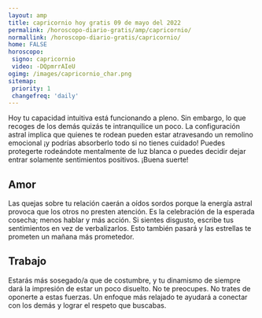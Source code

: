 ```yaml
---
layout: amp
title: capricornio hoy gratis 09 de mayo del 2022 
permalink: /horoscopo-diario-gratis/amp/capricornio/
normallink: /horoscopo-diario-gratis/capricornio/
home: FALSE
horoscopo:
 signo: capricornio
 video: -DQpmrrAIeU
ogimg: /images/capricornio_char.png
sitemap:
 priority: 1
 changefreq: 'daily'
---
```



Hoy tu capacidad intuitiva está funcionando a pleno. Sin embargo, lo que recoges de los demás quizás te intranquilice un poco. La configuración astral implica que quienes te rodean pueden estar atravesando un remolino emocional ¡y podrías absorberlo todo si no tienes cuidado! Puedes protegerte rodeándote mentalmente de luz blanca o puedes decidir dejar entrar solamente sentimientos positivos. ¡Buena suerte!

## Amor

Las quejas sobre tu relación caerán a oídos sordos porque la energía astral provoca que los otros no presten atención. Es la celebración de la esperada cosecha; menos hablar y más acción. Si sientes disgusto, escribe tus sentimientos en vez de verbalizarlos. Esto también pasará y las estrellas te prometen un mañana más prometedor.

## Trabajo

Estarás más sosegado/a que de costumbre, y tu dinamismo de siempre dará la impresión de estar un poco disuelto. No te preocupes. No trates de oponerte a estas fuerzas. Un enfoque más relajado te ayudará a conectar con los demás y lograr el respeto que buscabas.
